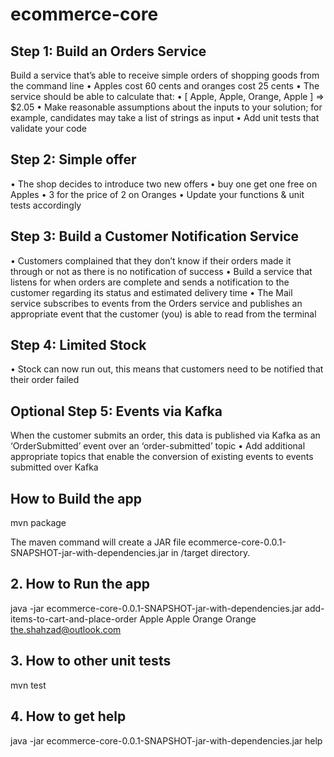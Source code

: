 # ecommerce-core

## Step 1: Build an Orders Service

Build a service that’s able to receive simple orders of shopping goods from the command line
• Apples cost 60 cents and oranges cost 25 cents
• The service should be able to calculate that:
• [ Apple, Apple, Orange, Apple ] => $2.05
• Make reasonable assumptions about the inputs to your solution; for example,
candidates may take a list of strings as input
• Add unit tests that validate your code

## Step 2: Simple offer
• The shop decides to introduce two new offers
  • buy one get one free on Apples
  • 3 for the price of 2 on Oranges
• Update your functions & unit tests accordingly

## Step 3: Build a Customer Notification Service

• Customers complained that they don’t know if their orders made it through or not as there is no notification of success
• Build a service that listens for when orders are complete and sends a notification to the customer regarding its status and estimated delivery time
• The Mail service subscribes to events from the Orders service and publishes an appropriate event that the customer (you) is able to read from the terminal

## Step 4: Limited Stock
• Stock can now run out, this means that customers need to be notified that their order failed

## Optional Step 5: Events via Kafka

When the customer submits an order, this data is published via Kafka as an ‘OrderSubmitted’ event over an ‘order-submitted’ topic
• Add additional appropriate topics that enable the conversion of existing events to events submitted over Kafka

## How to Build the app

mvn package

The maven command will create a JAR file ecommerce-core-0.0.1-SNAPSHOT-jar-with-dependencies.jar in /target directory.

## 2.	How to Run the app
java -jar ecommerce-core-0.0.1-SNAPSHOT-jar-with-dependencies.jar add-items-to-cart-and-place-order Apple Apple Orange Orange  the.shahzad@outlook.com


## 3.	How to other unit tests
mvn test


## 4. How to get help

java -jar ecommerce-core-0.0.1-SNAPSHOT-jar-with-dependencies.jar help
